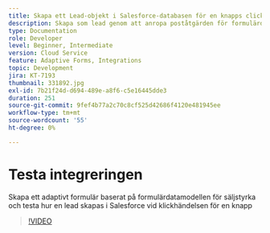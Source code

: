 ```yaml
---
title: Skapa ett Lead-objekt i Salesforce-databasen för en knapps click-händelse
description: Skapa som lead genom att anropa poståtgärden för formulärdatamodellen
type: Documentation
role: Developer
level: Beginner, Intermediate
version: Cloud Service
feature: Adaptive Forms, Integrations
topic: Development
jira: KT-7193
thumbnail: 331892.jpg
exl-id: 7b21f24d-d694-489e-a8f6-c5e16445dde3
duration: 251
source-git-commit: 9fef4b77a2c70c8cf525d42686f4120e481945ee
workflow-type: tm+mt
source-wordcount: '55'
ht-degree: 0%

---
```


# Testa integreringen

Skapa ett adaptivt formulär baserat på formulärdatamodellen för säljstyrka och testa hur en lead skapas i Salesforce vid klickhändelsen för en knapp

>[!VIDEO](https://video.tv.adobe.com/v/331892?quality=12&learn=on)
